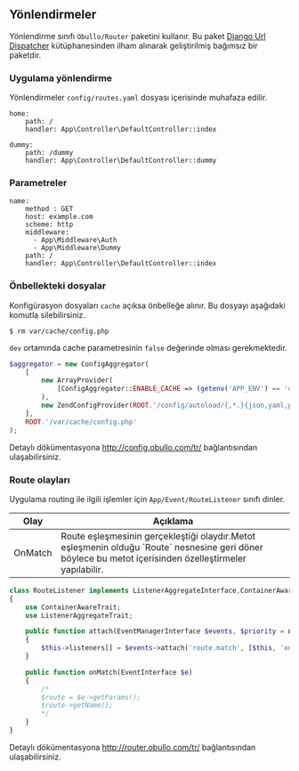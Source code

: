 
## Yönlendirmeler

Yönlendirme sınıfı `Obullo/Router` paketini kullanır. Bu paket <a href="https://docs.djangoproject.com/en/2.0/topics/http/urls/">Django Url Dispatcher</a> kütüphanesinden ilham alınarak geliştirilmiş bağımsız bir paketdir.

### Uygulama yönlendirme

Yönlendirmeler `config/routes.yaml` dosyası içerisinde muhafaza edilir.

```
home:
    path: /
    handler: App\Controller\DefaultController::index

dummy:
    path: /dummy
    handler: App\Controller\DefaultController::dummy
```

### Parametreler

```
name:
    method : GET
    host: example.com
    scheme: http
    middleware: 
      - App\Middleware\Auth
      - App\Middleware\Dummy
    path: /
    handler: App\Controller\DefaultController::index
```

### Önbellekteki dosyalar

Konfigürasyon dosyaları `cache` açıksa önbelleğe alınır. Bu dosyayı aşağıdaki komutla silebilirsiniz.

```
$ rm var/cache/config.php
```

`dev` ortamında cache parametresinin `false` değerinde olması gerekmektedir.

```php
$aggregator = new ConfigAggregator(
    [
        new ArrayProvider(
            [ConfigAggregator::ENABLE_CACHE => (getenv('APP_ENV') == 'dev') ? false : true]
        ),
        new ZendConfigProvider(ROOT.'/config/autoload/{,*.}{json,yaml,php}'),
    ],
    ROOT.'/var/cache/config.php'
);
```

Detaylı dökümentasyona <a href="http://config.obullo.com/tr/">http://config.obullo.com/tr/</a> bağlantısından ulaşabilirsiniz.


### Route olayları

Uygulama routing ile ilgili işlemler için `App/Event/RouteListener` sınıfı dinler.


<table>
    <thead>
        <tr>
            <th>Olay</th>
            <th>Açıklama</th>
        </tr>
    </thead>
    <tbody>
        <tr>
            <td>OnMatch</td>
            <td>Route eşleşmesinin gerçekleştiği olaydır.Metot eşleşmenin olduğu `Route` nesnesine geri döner böylece bu metot içerisinden özelleştirmeler yapılabilir.</td>
        </tr>
    </tbody>
</table>


```php
class RouteListener implements ListenerAggregateInterface,ContainerAwareInterface
{
    use ContainerAwareTrait;
    use ListenerAggregateTrait;

    public function attach(EventManagerInterface $events, $priority = null)
    {
        $this->listeners[] = $events->attach('route.match', [$this, 'onMatch']);
    }

    public function onMatch(EventInterface $e)
    {
        /*
        $route = $e->getParams();
        $route->getName();
        */
    }
}
```

Detaylı dökümentasyona <a href="http://router.obullo.com/tr/">http://router.obullo.com/tr/</a> bağlantısından ulaşabilirsiniz.